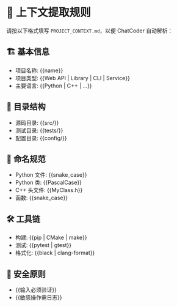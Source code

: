 # 📌 上下文提取规则

请按以下格式填写 `PROJECT_CONTEXT.md`，以便 ChatCoder 自动解析：

## 🏗️ 基本信息
- 项目名称: {{name}}
- 项目类型: {{Web API | Library | CLI | Service}}
- 主要语言: {{Python | C++ | ...}}

## 📁 目录结构
- 源码目录: {{src/}}
- 测试目录: {{tests/}}
- 配置目录: {{config/}}

## 🧩 命名规范
- Python 文件: {{snake_case}}
- Python 类: {{PascalCase}}
- C++ 头文件: {{MyClass.h}}
- 函数: {{snake_case}}

## 🛠️ 工具链
- 构建: {{pip | CMake | make}}
- 测试: {{pytest | gtest}}
- 格式化: {{black | clang-format}}

## 🔐 安全原则
- {{输入必须验证}}
- {{敏感操作需日志}}
